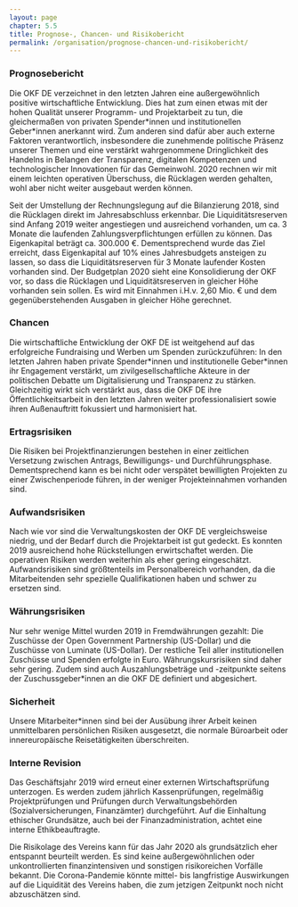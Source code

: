 ```yaml
---
layout: page
chapter: 5.5
title: Prognose-, Chancen- und Risikobericht
permalink: /organisation/prognose-chancen-und-risikobericht/
---
```



### Prognosebericht

Die OKF DE verzeichnet in den letzten Jahren eine außergewöhnlich positive wirtschaftliche Entwicklung. Dies hat zum einen etwas mit der hohen Qualität unserer Programm- und Projektarbeit zu tun, die gleichermaßen von privaten Spender\*innen und institutionellen Geber\*innen anerkannt wird. Zum anderen sind dafür aber auch externe Faktoren verantwortlich, insbesondere die zunehmende politische Präsenz unserer Themen und eine verstärkt wahrgenommene Dringlichkeit des Handelns in Belangen der Transparenz, digitalen Kompetenzen und technologischer Innovationen für das Gemeinwohl. 2020 rechnen wir mit einem leichten operativen Überschuss, die Rücklagen werden gehalten, wohl aber nicht weiter ausgebaut werden können. 

Seit der Umstellung der Rechnungslegung auf die Bilanzierung 2018, sind die Rücklagen direkt im Jahresabschluss erkennbar. Die Liquiditätsreserven sind Anfang 2019 weiter angestiegen und ausreichend vorhanden, um ca. 3 Monate die laufenden Zahlungsverpflichtungen erfüllen zu können. Das Eigenkapital beträgt ca. 300.000 €. Dementsprechend wurde das Ziel erreicht, dass Eigenkapital auf 10% eines Jahresbudgets ansteigen zu lassen, so dass die Liquiditätsreserven für 3 Monate laufender Kosten vorhanden sind. Der Budgetplan 2020 sieht eine Konsolidierung der OKF vor, so dass die Rücklagen und Liquiditätsreserven in gleicher Höhe vorhanden sein sollen. Es wird mit Einnahmen i.H.v. 2,60 Mio. € und dem gegenüberstehenden Ausgaben in gleicher Höhe gerechnet.

### Chancen

Die wirtschaftliche Entwicklung der OKF DE ist weitgehend auf das erfolgreiche Fundraising und Werben um Spenden zurückzuführen: In den letzten Jahren haben private Spender\*innen und institutionelle Geber\*innen ihr Engagement verstärkt, um zivilgesellschaftliche Akteure in der politischen Debatte um Digitalisierung und Transparenz zu stärken. Gleichzeitig wirkt sich verstärkt aus, dass die OKF DE ihre Öffentlichkeitsarbeit in den letzten Jahren weiter professionalisiert sowie ihren Außenauftritt fokussiert und harmonisiert hat. 

### Ertragsrisiken

Die Risiken bei Projektfinanzierungen bestehen in einer zeitlichen Versetzung zwischen Antrags, Bewilligungs- und Durchführungsphase. Dementsprechend kann es bei nicht oder verspätet bewilligten Projekten zu einer Zwischenperiode führen, in der weniger Projekteinnahmen vorhanden sind. 

### Aufwandsrisiken

Nach wie vor sind die Verwaltungskosten der OKF DE vergleichsweise niedrig, und der Bedarf durch die Projektarbeit ist gut gedeckt. Es konnten 2019 ausreichend hohe Rückstellungen erwirtschaftet werden. Die operativen Risiken werden weiterhin als eher gering eingeschätzt. Aufwandsrisiken sind größtenteils im Personalbereich vorhanden, da die Mitarbeitenden sehr spezielle Qualifikationen haben und schwer zu ersetzen sind.

### Währungsrisiken

Nur sehr wenige Mittel wurden 2019 in Fremdwährungen gezahlt: Die Zuschüsse der Open Government Partnership (US-Dollar) und die Zuschüsse von Luminate (US-Dollar). Der restliche Teil aller institutionellen Zuschüsse und Spenden erfolgte in Euro. Währungskursrisiken sind daher sehr gering. Zudem sind auch Auszahlungsbeträge und -zeitpunkte seitens der Zuschussgeber\*innen an die OKF DE definiert und abgesichert.

### Sicherheit

Unsere Mitarbeiter\*innen sind bei der Ausübung ihrer Arbeit keinen unmittelbaren persönlichen Risiken ausgesetzt, die normale Büroarbeit oder innereuropäische Reisetätigkeiten überschreiten.

### Interne Revision

Das Geschäftsjahr 2019 wird erneut einer externen Wirtschaftsprüfung unterzogen. Es werden zudem jährlich Kassenprüfungen, regelmäßig Projektprüfungen und Prüfungen durch Verwaltungsbehörden (Sozialversicherungen, Finanzämter) durchgeführt. Auf die Einhaltung ethischer Grundsätze, auch bei der Finanzadministration, achtet eine interne Ethikbeauftragte. 

Die Risikolage des Vereins kann für das Jahr 2020 als grundsätzlich eher entspannt beurteilt werden. Es sind keine außergewöhnlichen oder unkontrollierten finanzintensiven und sonstigen risikoreichen Vorfälle bekannt. Die Corona-Pandemie könnte mittel- bis langfristige Auswirkungen auf die Liquidität des Vereins haben, die zum jetzigen Zeitpunkt noch nicht abzuschätzen sind. 
